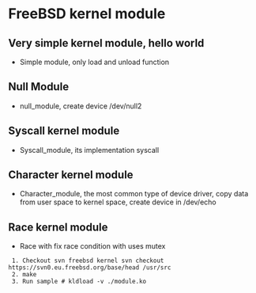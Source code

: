 # FreeBSD kernel module

## Very simple kernel module, hello world 
- Simple module, only load and unload function

## Null Module
- null_module, create device /dev/null2

## Syscall kernel module
- Syscall_module, its implementation syscall

## Character kernel module
- Character_module, the most common type of device driver, 
  copy data from user space to kernel space, create device in /dev/echo

## Race kernel module 
- Race with fix race condition with uses mutex


```
 1. Checkout svn freebsd kernel svn checkout https://svn0.eu.freebsd.org/base/head /usr/src
 2. make
 3. Run sample # kldload -v ./module.ko
```
